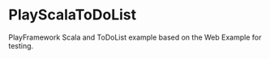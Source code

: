 PlayScalaToDoList
=================

PlayFramework Scala and ToDoList example based on the Web Example for testing.
